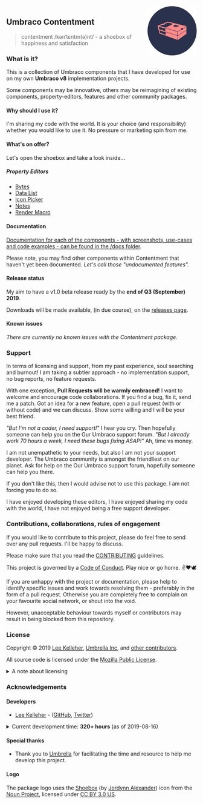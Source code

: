 <img src="../docs/assets/img/logo.png" alt="Umbraco Contentment Logo" title="A shoebox of Umbraco happiness." height="130" align="right">

## Umbraco Contentment

> contentment /kənˈtɛntm(ə)nt/ - a shoebox of happiness and satisfaction

### What is it?

This is a collection of Umbraco components that I have developed for use on my own **Umbraco v8** implementation projects.

Some components may be innovative, others may be reimagining of existing components, property-editors, features and other community packages.


#### Why should I use it?

I'm sharing my code with the world. It is your choice (and responsibility) whether you would like to use it. No pressure or marketing spin from me.


#### What's on offer?

Let's open the shoebox and take a look inside...

##### Property Editors

- [Bytes](../docs/editors/bytes.md)
- [Data List](../docs/editors/data-list.md)
- [Icon Picker](../docs/editors/icon-picker.md)
- [Notes](../docs/editors/notes.md)
- [Render Macro](../docs/editors/render-macro.md)

#### Documentation

[Documentation for each of the components - with screenshots, use-cases and code examples - can be found in the /docs folder](../docs/).

Please note, you may find other components within Contentment that haven't yet been documented. _Let's call those "undocumented features"._


#### Release status

My aim to have a v1.0 beta release ready by the **end of Q3 (September) 2019**.

Downloads will be made available, (in due course), on the [releases page](https://github.com/leekelleher/umbraco-contentment/releases).


#### Known issues

_There are currently no known issues with the Contentment package._


### Support

In terms of licensing and support, from my past experience, soul searching and burnout! I am taking a subtler approach - no implementation support, no bug reports, no feature requests.

With one exception, **Pull Requests will be warmly embraced!** I want to welcome and encourage code collaborations.
If you find a bug, fix it, send me a patch. Got an idea for a new feature, open a pull request (with or without code) and we can discuss.
Show some willing and I will be your best friend.

_"But I'm not a coder, I need support!"_ I hear you cry. Then hopefully someone can help you on the Our Umbraco support forum.
_"But I already work 70 hours a week, I need these bugs fixing ASAP!"_ Ah, time vs money.

I am not unempathetic to your needs, but also I am not your support developer.
The Umbraco community is amongst the friendliest on our planet. Ask for help on the Our Umbraco support forum, hopefully someone can help you there.

If you don't like this, then I would advise not to use this package. I am not forcing you to do so.

I have enjoyed developing these editors, I have enjoyed sharing my code with the world, I have not enjoyed being a free support developer.


### Contributions, collaborations, rules of engagement

If you would like to contribute to this project, please do feel free to send over any pull requests. I'll be happy to discuss.

Please make sure that you read the [CONTRIBUTING](CONTRIBUTING.md) guidelines.

This project is governed by a [Code of Conduct](CODE_OF_CONDUCT.md). Play nice or go home. :v::heart::dove:

If you are unhappy with the project or documentation, please help to identify specific issues and work towards resolving them - preferably in the form of a pull request.
Otherwise you are completely free to complain on your favourite social network, or shout into the void.

However, unacceptable behaviour towards myself or contributors may result in being blocked from this repository.


### License

Copyright &copy; 2019 [Lee Kelleher](https://leekelleher.com), [Umbrella Inc](https://umbrellainc.co.uk), and [other contributors](https://github.com/leekelleher/umbraco-contentment/graphs/contributors).

All source code is licensed under the [Mozilla Public License](../LICENSE.md).

<details>
<summary>A note about licensing</summary>

Historically, I used the [MIT license](https://opensource.org/licenses/MIT) for my open-source projects, regretfully I no longer feel MIT reflects my spirit of encouraging open source collaboration.
The main difference with the [Mozilla Public License](https://opensource.org/licenses/MPL-2.0) is that if you make any modifications to the source code, then you **must** make those changes publicly available.

_More give, less take._

If you do not to intend to modify the source code, then you will still have the same freedoms as when using the MIT license.

For more information about the Mozilla Public License, please visit: <https://www.mozilla.org/en-US/MPL/2.0/FAQ/>

</details>


### Acknowledgements

#### Developers

- [Lee Kelleher](https://leekelleher.com) - ([GitHub](https://github.com/leekelleher), [Twitter](https://twitter.com/leekelleher))

<details>
<summary>Current development time: <b>320+ hours</b> (as of 2019-08-16)</summary>

_To give you an idea of how much human developer time/effort has been put into making this package._

</details>


#### Special thanks

- Thank you to [Umbrella](https://umbrellainc.co.uk) for facilitating the time and resource to help me develop this project.


#### Logo

The package logo uses the [Shoebox](https://thenounproject.com/term/shoebox/79857/) (by [Jordynn Alexander](https://thenounproject.com/jordynn2/)) icon from the [Noun Project](https://thenounproject.com), licensed under [CC BY 3.0 US](https://creativecommons.org/licenses/by/3.0/us/).

